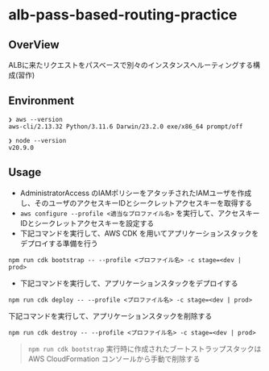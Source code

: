# alb-pass-based-routing-practice

## OverView
ALBに来たリクエストをパスベースで別々のインスタンスへルーティングする構成(習作)

## Environment
```shell
❯ aws --version
aws-cli/2.13.32 Python/3.11.6 Darwin/23.2.0 exe/x86_64 prompt/off

❯ node --version
v20.9.0
```

## Usage

- AdministratorAccess のIAMポリシーをアタッチされたIAMユーザを作成し、そのユーザのアクセスキーIDとシークレットアクセスキーを取得する
- `aws configure --profile <適当なプロファイル名>` を実行して、アクセスキーIDとシークレットアクセスキーを設定する
- 下記コマンドを実行して、AWS CDK を用いてアプリケーションスタックをデプロイする準備を行う

```shell
npm run cdk bootstrap -- --profile <プロファイル名> -c stage=<dev | prod>
```

- 下記コマンドを実行して、アプリケーションスタックをデプロイする

```shell
npm run cdk deploy -- --profile <プロファイル名> -c stage=<dev | prod>
```

下記コマンドを実行して、アプリケーションスタックを削除する
```shell
npm run cdk destroy -- --profile <プロファイル名> -c stage=<dev | prod>
```

> `npm run cdk bootstrap` 実行時に作成されたブートストラップスタックは AWS CloudFormation コンソールから手動で削除する
